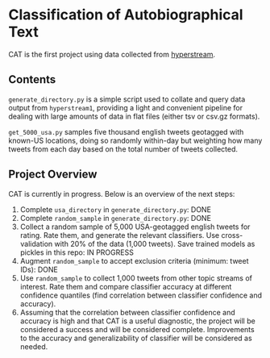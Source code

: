 # Classification of Autobiographical Text

CAT is the first project using data collected from <a href="https://github.com/DominicBurkart/SocialNetworkAnalysis/blob/master/Applications/Hyperstream1.java" target="_blank">hyperstream</a>.

## Contents

`generate_directory.py` is a simple script used to collate and query data output
from `hyperstream1`, providing a light and convenient pipeline for dealing with
large amounts of data in flat files (either tsv or csv.gz formats).

`get_5000_usa.py` samples five thousand english tweets geotagged with
known-US locations, doing so randomly within-day but weighting how many
tweets from each day based on the total number of tweets collected.

## Project Overview

CAT is currently in progress. Below is an overview of the next steps:

1. Complete `usa_directory` in `generate_directory.py`: DONE
2. Complete `random_sample` in `generate_directory.py`: DONE
3. Collect a random sample of 5,000 USA-geotagged english tweets for rating.
Rate them, and generate the relevant classifiers. Use cross-validation with
20% of the data (1,000 tweets). Save trained models as pickles in this repo: IN PROGRESS
4. Augment `random_sample` to accept exclusion criteria (minimum: tweet IDs): DONE
5. Use `random_sample` to collect 1,000 tweets from other topic streams of
interest. Rate them and compare classifier accuracy at different confidence
quantiles (find correlation between classifier confidence and accuracy).
6. Assuming that the correlation between classifier confidence and accuracy is
high and that CAT is a useful diagnostic, the project will be considered a
success and will be considered complete. Improvements to the accuracy and
generalizability of classifier will be considered as needed.
